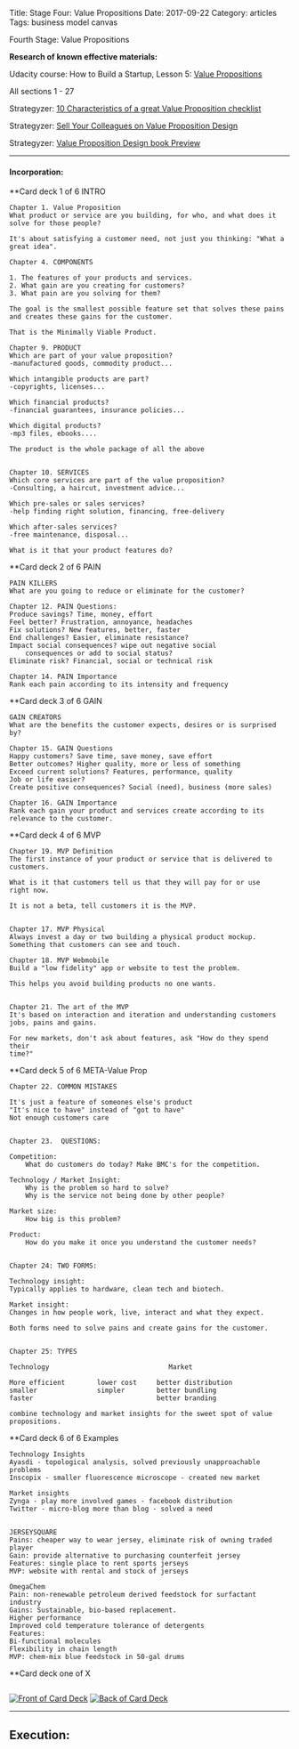 Title: Stage Four: Value Propositions
Date:  2017-09-22
Category: articles
Tags: business model canvas


Fourth Stage: Value Propositions


**Research of known effective materials:**

Udacity course: How to Build a Startup, Lesson 5: [Value Propositions](https://classroom.udacity.com/courses/ep245/lessons/48745133/concepts/482999050923)

All sections 1 - 27


Strategyzer: [10 Characteristics of a great Value Proposition
checklist](https://assets.strategyzer.com/assets/resources/10-characteristics-of-great-value-propositions-checklist.pdf)

Strategyzer: [Sell Your Colleagues on Value Proposition
Design](https://assets.strategyzer.com/assets/resources/sell-your-colleagues-on-value-proposition-design.pdf)

Strategyzer: [Value Proposition Design book
Preview](https://assets.strategyzer.com/assets/resources/value-proposition-design-book-preview-2014.pdf)




-----------

#### Incorporation:


**Card deck 1 of 6 INTRO
```
Chapter 1. Value Proposition
What product or service are you building, for who, and what does it
solve for those people?

It's about satisfying a customer need, not just you thinking: "What a
great idea".

Chapter 4. COMPONENTS

1. The features of your products and services.
2. What gain are you creating for customers?
3. What pain are you solving for them?

The goal is the smallest possible feature set that solves these pains
and creates these gains for the customer. 

That is the Minimally Viable Product.

Chapter 9. PRODUCT
Which are part of your value proposition?
-manufactured goods, commodity product...

Which intangible products are part?
-copyrights, licenses...

Which financial products?
-financial guarantees, insurance policies...

Which digital products?
-mp3 files, ebooks....

The product is the whole package of all the above


Chapter 10. SERVICES
Which core services are part of the value proposition?
-Consulting, a haircut, investment advice...

Which pre-sales or sales services?
-help finding right solution, financing, free-delivery

Which after-sales services?
-free maintenance, disposal...

What is it that your product features do?
```


**Card deck 2 of 6 PAIN
```
PAIN KILLERS
What are you going to reduce or eliminate for the customer?

Chapter 12. PAIN Questions:
Produce savings? Time, money, effort
Feel better? Frustration, annoyance, headaches
Fix solutions? New features, better, faster
End challenges? Easier, eliminate resistance?
Impact social consequences? wipe out negative social
    consequences or add to social status?
Eliminate risk? Financial, social or technical risk 

Chapter 14. PAIN Importance
Rank each pain according to its intensity and frequency

```

**Card deck 3 of 6 GAIN
```
GAIN CREATORS
What are the benefits the customer expects, desires or is surprised by?

Chapter 15. GAIN Questions
Happy customers? Save time, save money, save effort 
Better outcomes? Higher quality, more or less of something
Exceed current solutions? Features, performance, quality 
Job or life easier?
Create positive consequences? Social (need), business (more sales)

Chapter 16. GAIN Importance
Rank each gain your product and services create according to its
relevance to the customer.
```


**Card deck 4 of 6 MVP 
```
Chapter 19. MVP Definition
The first instance of your product or service that is delivered to
customers. 

What is it that customers tell us that they will pay for or use
right now.

It is not a beta, tell customers it is the MVP.


Chapter 17. MVP Physical
Always invest a day or two building a physical product mockup.
Something that customers can see and touch.

Chapter 18. MVP Webmobile
Build a "low fidelity" app or website to test the problem. 

This helps you avoid building products no one wants.


Chapter 21. The art of the MVP
It's based on interaction and iteration and understanding customers
jobs, pains and gains.

For new markets, don't ask about features, ask "How do they spend their
time?"
```

**Card deck 5 of 6 META-Value Prop
```
Chapter 22. COMMON MISTAKES

It's just a feature of someones else's product
"It's nice to have" instead of "got to have"
Not enough customers care


Chapter 23.  QUESTIONS:

Competition:
    What do customers do today? Make BMC's for the competition.

Technology / Market Insight:
    Why is the problem so hard to solve?
    Why is the service not being done by other people?

Market size:
    How big is this problem? 

Product:
    How do you make it once you understand the customer needs?


Chapter 24: TWO FORMS:

Technology insight:
Typically applies to hardware, clean tech and biotech.

Market insight:
Changes in how people work, live, interact and what they expect.

Both forms need to solve pains and create gains for the customer.


Chapter 25: TYPES

Technology                              Market

More efficient        lower cost     better distribution
smaller               simpler        better bundling
faster                               better branding

combine technology and market insights for the sweet spot of value
propositions.
```

**Card deck 6 of 6 Examples
```
Technology Insights
Ayasdi - topological analysis, solved previously unapproachable problems
Inscopix - smaller fluorescence microscope - created new market

Market insights
Zynga - play more involved games - facebook distribution
Twitter - micro-blog more than blog - solved a need


JERSEYSQUARE
Pains: cheaper way to wear jersey, eliminate risk of owning traded player
Gain: provide alternative to purchasing counterfeit jersey
Features: single place to rent sports jerseys
MVP: website with rental and stock of jerseys 

OmegaChem
Pain: non-renewable petroleum derived feedstock for surfactant industry
Gains: Sustainable, bio-based replacement.
Higher performance
Improved cold temperature tolerance of detergents
Features:
Bi-functional molecules
Flexibility in chain length
MVP: chem-mix blue feedstock in 50-gal drums
```






**Card deck one of X
```
```
[![Front of Card
Deck](/images/learning/thumbnails/learning_meta_bmc_card_deck_front.jpg)](/images/learning/learning_meta_bmc_card_deck_front.jpg)
[![Back of Card
Deck](/images/learning/thumbnails/learning_meta_bmc_card_deck_back.jpg)](/images/learning/learning_meta_bmc_card_deck_back.jpg)



-------------------------------------------------------------------------
## Execution:


